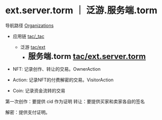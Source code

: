 # ext.server.torm ｜ 泛游.服务端.torm

导航路径 [Organizations](https://git.faronear.org/explore/organizations)

- 应用链 [tac/\_tac](https://git.faronear.org/tac/_tac)
  - 泛游 [tac/ext](https://git.faronear.org/tac/ext)
    - **<font size=5>服务端.torm [tac/ext.server.torm](https://git.faronear.org/tac/ext.server.torm)</font>**

- NFT: 记录创作、转让的交易。OwnerAction
- Action: 记录NFT的付费解密的交易。VisitorAction
- Coin: 记录资金流转的交易

第一次创作：要提供 cid 作为证明
转让：要提供买家和卖家各自的签名

解密：提供支付证明。